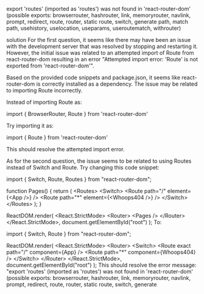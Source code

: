 export 'routes' (imported as 'routes') was not found in 'react-router-dom' (possible exports: browserrouter, hashrouter, link, memoryrouter, navlink, prompt, redirect, route, router, static route, switch, generate path, match path, usehistory, uselocation, useparams, useroutematch, withrouter)

solution
For the first question, it seems like there may have been an issue with the development server that was resolved by stopping and restarting it. However, the initial issue was related to an attempted import of Route from react-router-dom resulting in an error "Attempted import error: 'Route' is not exported from 'react-router-dom'".

Based on the provided code snippets and package.json, it seems like react-router-dom is correctly installed as a dependency. The issue may be related to importing Route incorrectly.

Instead of importing Route as:

import { BrowserRouter, Route } from 'react-router-dom'

Try importing it as:

import { Route } from 'react-router-dom'

This should resolve the attempted import error.

As for the second question, the issue seems to be related to using Routes instead of Switch and Route. Try changing this code snippet:

import { Switch, Route, Routes } from "react-router-dom";

function Pages() {
  return (
    &lt;Routes&gt;
      &lt;Switch&gt;
        &lt;Route path="/" element={&lt;App /&gt;} /&gt;
        &lt;Route path="*" element={&lt;Whoops404 /&gt;} /&gt;
      &lt;/Switch&gt;
    &lt;/Routes&gt;
  );
}

ReactDOM.render(
  &lt;React.StrictMode&gt;
    &lt;Router&gt;
      &lt;Pages /&gt;
    &lt;/Router&gt;
  &lt;/React.StrictMode&gt;,
  document.getElementById("root")
);
To:

import { Switch, Route } from "react-router-dom";

ReactDOM.render(
  &lt;React.StrictMode&gt;
    &lt;Router&gt;
      &lt;Switch&gt;
        &lt;Route exact path="/" component={App} /&gt;
        &lt;Route path="*" component={Whoops404} /&gt;
      &lt;/Switch&gt;
    &lt;/Router&gt;
  &lt;/React.StrictMode&gt;,
  document.getElementById("root")
);
This should resolve the error message: "export 'routes' (imported as 'routes') was not found in 'react-router-dom' (possible exports: browserrouter, hashrouter, link, memoryrouter, navlink, prompt, redirect, route, router, static route, switch, generate
